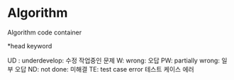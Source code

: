 # Algorithm

Algorithm code container

\*head keyword

UD : underdevelop: 수정 작업중인 문제
W: wrong: 오답
PW: partially wrong: 일부 오답
ND: not done: 미해결
TE: test case error 테스트 케이스 에러